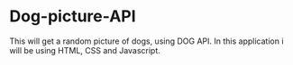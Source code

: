# Dog-picture-API
This will get a random picture of dogs, using DOG API.
In this application i will be using HTML, CSS and Javascript.

